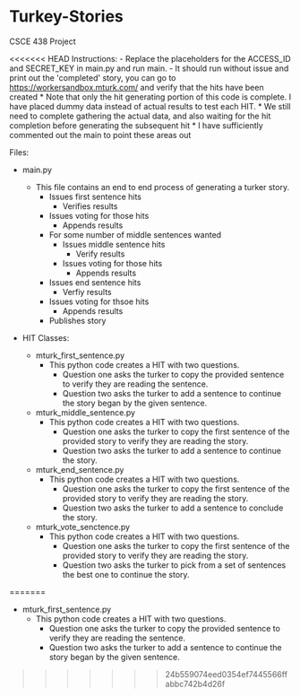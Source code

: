 Turkey-Stories
==============

CSCE 438 Project

<<<<<<< HEAD
Instructions:
	- Replace the placeholders for the ACCESS_ID and SECRET_KEY in main.py and run main.
	- It should run without issue and print out the 'completed' story, you can go to https://workersandbox.mturk.com/ and verify that the hits have been created
		* Note that only the hit generating portion of this code is complete. I have placed dummy data instead of actual results to test each HIT. 
		* We still need to complete gathering the actual data, and also waiting for the hit completion before generating the subsequent hit
		* I have sufficiently commented out the main to point these areas out

Files:
- main.py
	- This file contains an end to end process of generating a turker story.
		- Issues first sentence hits
			- Verifies results
		- Issues voting for those hits
			- Appends results
		- For some number of middle sentences wanted
			- Issues middle sentence hits
				- Verify results
			- Issues voting for those hits
				- Appends results
		- Issues end sentence hits
			- Verfiy results
		- Issues voting for thsoe hits
			- Appends results
		- Publishes story

- HIT Classes: 
	- mturk_first_sentence.py
	  - This python code creates a HIT with two questions. 
	    - Question one asks the turker to copy the provided sentence to verify they are reading the sentence. 
	    - Question two asks the turker to add a sentence to continue the story began by the given sentence.
	- mturk_middle_sentence.py
	  - This python code creates a HIT with two questions. 
	    - Question one asks the turker to copy the first sentence of the provided story to verify they are reading the story. 
	    - Question two asks the turker to add a sentence to continue the story.
	- mturk_end_sentence.py
	  - This python code creates a HIT with two questions. 
	    - Question one asks the turker to copy the first sentence of the provided story to verify they are reading the story.
	    - Question two asks the turker to add a sentence to conclude the story.
	- mturk_vote_senctence.py
	  - This python code creates a HIT with two questions. 
	    - Question one asks the turker to copy the first sentence of the provided story to verify they are reading the story.
	    - Question two asks the turker to pick from a set of sentences the best one to continue the story.

=======
- mturk_first_sentence.py
  - This python code creates a HIT with two questions. 
    - Question one asks the turker to copy the provided sentence to verify they are reading the sentence. 
    - Question two asks the turker to add a sentence to continue the story began by the given sentence.
>>>>>>> 24b559074eed0354ef7445566ffabbc742b4d26f
